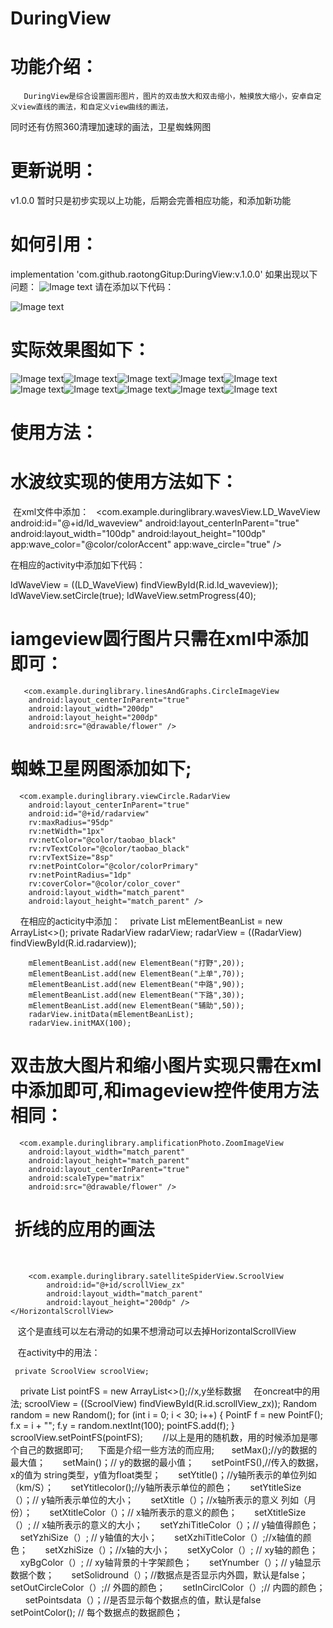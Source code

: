 # DuringView
# 功能介绍：
       DuringView是综合设置圆形图片，图片的双击放大和双击缩小，触摸放大缩小，安卓自定义view直线的画法，和自定义view曲线的画法，
同时还有仿照360清理加速球的画法，卫星蜘蛛网图
# 更新说明：
v1.0.0 暂时只是初步实现以上功能，后期会完善相应功能，和添加新功能
# 如何引用：
 implementation 'com.github.raotongGitup:DuringView:v.1.0.0'
 如果出现以下问题：
![Image text](https://github.com/raotongGitup/DuringView/blob/master/img-folder/QQ%E6%88%AA%E5%9B%BE20180428094914.png)
 请在添加以下代码：
 
![Image text](https://github.com/raotongGitup/DuringView/blob/master/img-folder/QQ%E6%88%AA%E5%9B%BE20180428100437.png)

# 实际效果图如下：

![Image text](https://github.com/raotongGitup/DuringView/blob/master/img-folder/S80428-095405.jpg)![Image text](https://github.com/raotongGitup/DuringView/blob/master/img-folder/S80428-095412.jpg)![Image text](https://github.com/raotongGitup/DuringView/blob/master/img-folder/S80428-095443.jpg)![Image text](https://github.com/raotongGitup/DuringView/blob/master/img-folder/S80428-095511.jpg)![Image text](https://github.com/raotongGitup/DuringView/blob/master/img-folder/S80428-095744.jpg)![Image text](https://github.com/raotongGitup/DuringView/blob/master/img-folder/S80428-095750.jpg)![Image text](https://github.com/raotongGitup/DuringView/blob/master/img-folder/S80428-095801.jpg)![Image text](https://github.com/raotongGitup/DuringView/blob/master/img-folder/S80428-100014.jpg)![Image text](https://github.com/raotongGitup/DuringView/blob/master/img-folder/S80428-100058.jpg)![Image text](https://github.com/raotongGitup/DuringView/blob/master/img-folder/S80428-100105.jpg)
# 使用方法：
# 水波纹实现的使用方法如下：

  在xml文件中添加：
  
  <com.example.duringlibrary.wavesView.LD_WaveView
       android:id="@+id/ld_waveview"
        android:layout_centerInParent="true"
        android:layout_width="100dp"
        android:layout_height="100dp"
        app:wave_color="@color/colorAccent"
        app:wave_circle="true" />
        
 在相应的activity中添加如下代码：
 
   ldWaveView = ((LD_WaveView) findViewById(R.id.ld_waveview));
        ldWaveView.setCircle(true);
        ldWaveView.setmProgress(40);
# iamgeview圆行图片只需在xml中添加即可：
       <com.example.duringlibrary.linesAndGraphs.CircleImageView
        android:layout_centerInParent="true"
        android:layout_width="200dp"
        android:layout_height="200dp"
        android:src="@drawable/flower" />
# 蜘蛛卫星网图添加如下;
      <com.example.duringlibrary.viewCircle.RadarView
        android:layout_centerInParent="true"
        android:id="@+id/radarview"
        rv:maxRadius="95dp"
        rv:netWidth="1px"
        rv:netColor="@color/taobao_black"
        rv:rvTextColor="@color/taobao_black"
        rv:rvTextSize="8sp"
        rv:netPointColor="@color/colorPrimary"
        rv:netPointRadius="1dp"
        rv:coverColor="@color/color_cover"
        android:layout_width="match_parent"
        android:layout_height="match_parent" />
     在相应的acticity中添加：
    private List<ElementBean> mElementBeanList = new ArrayList<>();
    private RadarView radarView;
     radarView = ((RadarView) findViewById(R.id.radarview));

        mElementBeanList.add(new ElementBean("打野",20));
        mElementBeanList.add(new ElementBean("上单",70));
        mElementBeanList.add(new ElementBean("中路",90));
        mElementBeanList.add(new ElementBean("下路",30));
        mElementBeanList.add(new ElementBean("辅助",50));
        radarView.initData(mElementBeanList);
        radarView.initMAX(100);
# 双击放大图片和缩小图片实现只需在xml中添加即可,和imageview控件使用方法相同：
  
      <com.example.duringlibrary.amplificationPhoto.ZoomImageView
        android:layout_width="match_parent"
        android:layout_height="match_parent"
        android:layout_centerInParent="true"
        android:scaleType="matrix"
        android:src="@drawable/flower" />
#  折线的应用的画法
      <HorizontalScrollView
        android:layout_width="match_parent"
        android:layout_height="wrap_content"
        android:layout_alignParentLeft="true"
        android:layout_alignParentStart="true"
        android:layout_centerVertical="true"
        android:background="#000"
        android:scrollbars="none">

        <com.example.duringlibrary.satelliteSpiderView.ScroolView
            android:id="@+id/scrollView_zx"
            android:layout_width="match_parent"
            android:layout_height="200dp" />
    </HorizontalScrollView>
    
    这个是直线可以左右滑动的如果不想滑动可以去掉HorizontalScrollView
    
    在activity中的用法：
    
     private ScroolView scroolView;
     private List<PointF> pointFS = new ArrayList<>();//x,y坐标数据 
     在oncreat中的用法;
     scroolView = ((ScroolView) findViewById(R.id.scrollView_zx));
        Random random = new Random();
        for (int i = 0; i < 30; i++) {
            PointF f = new PointF();
            f.x = i + "";
            f.y = random.nextInt(100);
            pointFS.add(f);
        }
        scroolView.setPointFS(pointFS);
        //以上是用的随机数，用的时候添加是哪个自己的数据即可;
      下面是介绍一些方法的而应用;
       setMax();//y的数据的最大值；
       setMain()；// y的数据的最小值；
       setPointFS(),//传入的数据，x的值为 string类型，y值为float类型；
       setYtitle()；//y轴所表示的单位列如（km/S）；
       setYtitlecolor();//y轴所表示单位的颜色；
       setYtitleSize（）；// y轴所表示单位的大小；
       setXtitle（）；//x轴所表示的意义 列如（月份）；
       setXtitleColor（）；// x轴所表示的意义的颜色；
       setXtitleSize（）; // x轴所表示的意义的大小；
       setYzhiTitleColor（）；// y轴值得颜色；
       setYzhiSize（）; // y轴值的大小；
       setXzhiTitleColor（）;//x轴值的颜色；
       setXzhiSize（）；//x轴的大小；
       setXyColor（）; // xy轴的颜色；
       xyBgColor（）; // xy轴背景的十字架颜色；
       setYnumber（）；// y轴显示数据个数；
       setSolidround（）；//数据点是否显示内外圆，默认是false；
       setOutCircleColor（）;// 外圆的颜色；
       setInCirclColor（）;// 内圆的颜色；
       setPointsdata（）；//是否显示每个数据点的值，默认是false
       setPointColor(); // 每个数据点的数据颜色；
  

  
